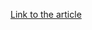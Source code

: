 [Link to the article](https://www.securityweek.com/google-cloud-rolling-out-mandatory-mfa-for-all-users/)
